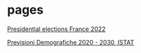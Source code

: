 # pages

[Presidential elections France 2022](https://gjrichter.github.io/pages/Elezioni_Francia_2020_primo_turno/)

[Previsioni Demografiche 2020 - 2030,  ISTAT ](https://gjrichter.github.io/pages/scrollama/index_Demografia_Bars/)

